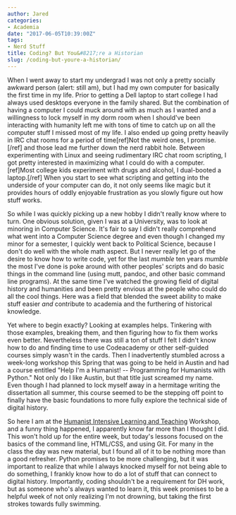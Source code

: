 ```yaml
---
author: Jared
categories:
- Academia
date: "2017-06-05T10:39:00Z"
tags:
- Nerd Stuff
title: Coding? But You&#8217;re a Historian
slug: /coding-but-youre-a-historian/
---
```

When I went away to start my undergrad I was not only a pretty socially awkward person (alert: still am), but I had my own computer for basically the first time in my life. Prior to getting a Dell laptop to start college I had always used desktops everyone in the family shared. But the combination of having a computer I could muck around with as much as I wanted and a willingness to lock myself in my dorm room when I should've been interacting with humanity left me with tons of time to catch up on all the computer stuff I missed most of my life. I also ended up going pretty heavily in IRC chat rooms for a period of time[ref]Not the weird ones, I promise.[/ref] and those lead me further down the nerd rabbit hole. Between experimenting with Linux and seeing rudimentary IRC chat room scripting, I got pretty interested in maximizing what I could do with a computer.[ref]Most college kids experiment with drugs and alcohol, I dual-booted a laptop.[/ref] When you start to see what scripting and getting into the underside of your computer can do, it not only seems like magic but it provides hours of oddly enjoyable frustration as you slowly figure out how stuff works.

So while I was quickly picking up a new hobby I didn't really know where to turn. One obvious solution, given I was at a University, was to look at minoring in Computer Science. It's fair to say I didn't really comprehend what went into a Computer Science degree and even though I changed my minor for a semester, I quickly went back to Political Science, because I don't do well with the whole math aspect. But I never really let go of the desire to know how to write code, yet for the last *mumble* ten years *mumble* the most I've done is poke around with other peoples' scripts and do basic things in the command line (using mutt, pandoc, and other basic command line programs). At the same time I've watched the growing field of digital history and humanities and been pretty envious at the people who could do all the cool things. Here was a field that blended the sweet ability to make stuff easier *and* contribute to academia and the furthering of historical knowledge.

Yet where to begin exactly? Looking at examples helps. Tinkering with those examples, breaking them, and then figuring how to fix them works even better. Nevertheless there was still a ton of stuff I felt I didn't know how to do and finding time to use Codeacademy or other self-guided courses simply wasn't in the cards. Then I inadvertently stumbled across a week-long workshop this Spring that was going to be held in Austin and had a course entitled "Help I'm a Humanist! -- Programming for Humanists with Python." Not only do I like Austin, but that title just screamed my name. Even though I had planned to lock myself away in a hermitage writing the dissertation all summer, this course seemed to be the stepping off point to finally have the basic foundations to more fully explore the technical side of digital history.

So here I am at the [Humanist Intensive Learning and Teaching](http://dhtraining.org/hilt/conferences/hilt-2017/) Workshop, and a funny thing happened, I apparently know far more than I thought I did. This won't hold up for the entire week, but today's lessons focused on the basics of the command line, HTML/CSS, and using Git. For many in the class the day was new material, but I found all of it to be nothing more than a good refresher. Python promises to be more challenging, but it was important to realize that while I always knocked myself for not being able to do something, I frankly know how to do a lot of stuff that can connect to digital history. Importantly, coding shouldn't be a requirement for DH work, but as someone who's always wanted to learn it, this week promises to be a helpful week of not only realizing I'm not drowning, but taking the first strokes towards fully swimming.